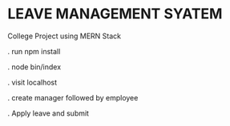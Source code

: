 # LEAVE MANAGEMENT SYATEM 

College Project using MERN Stack

. run npm install

. node bin/index

. visit localhost

. create manager followed by employee

. Apply leave and submit
